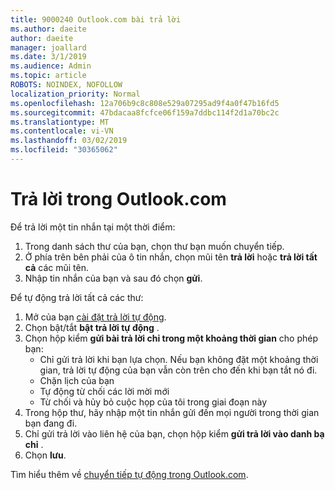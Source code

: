 ```yaml
---
title: 9000240 Outlook.com bài trả lời
ms.author: daeite
author: daeite
manager: joallard
ms.date: 3/1/2019
ms.audience: Admin
ms.topic: article
ROBOTS: NOINDEX, NOFOLLOW
localization_priority: Normal
ms.openlocfilehash: 12a706b9c8c808e529a07295ad9f4a0f47b16fd5
ms.sourcegitcommit: 47bdacaa8fcfce06f159a7ddbc114f2d1a70bc2c
ms.translationtype: MT
ms.contentlocale: vi-VN
ms.lasthandoff: 03/02/2019
ms.locfileid: "30365062"
---
```

# <a name="replying-in-outlookcom"></a>Trả lời trong Outlook.com

Để trả lời một tin nhắn tại một thời điểm:

1. Trong danh sách thư của bạn, chọn thư bạn muốn chuyển tiếp.
2. Ở phía trên bên phải của ô tin nhắn, chọn mũi tên **trả lời** hoặc **trả lời tất cả** các mũi tên.
3. Nhập tin nhắn của bạn và sau đó chọn **gửi**.

Để tự động trả lời tất cả các thư:

1. Mở của bạn [cài đặt trả lời tự động](https://outlook.live.com/mail/options/mail/automaticReplies/automaticRepliesOption).
2. Chọn bật/tắt **bật trả lời tự động** .
3. Chọn hộp kiểm **gửi bài trả lời chỉ trong một khoảng thời gian** cho phép bạn:
    - Chỉ gửi trả lời khi bạn lựa chọn. Nếu bạn không đặt một khoảng thời gian, trả lời tự động của bạn vẫn còn trên cho đến khi bạn tắt nó đi.
    - Chặn lịch của bạn
    - Tự động từ chối các lời mời mới
    - Từ chối và hủy bỏ cuộc họp của tôi trong giai đoạn này
4. Trong hộp thư, hãy nhập một tin nhắn gửi đến mọi người trong thời gian bạn đang đi.
5. Chỉ gửi trả lời vào liên hệ của bạn, chọn hộp kiểm **gửi trả lời vào danh bạ chỉ** .
6. Chọn **lưu**.

Tìm hiểu thêm về [chuyển tiếp tự động trong Outlook.com](https://support.office.com/article/14614626-9855-48dc-a986-dec81d07b1a0).